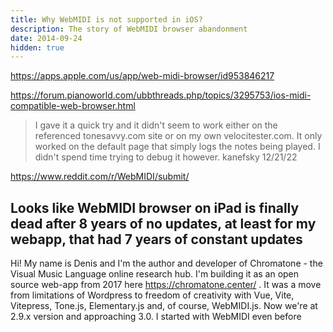 ```yaml
---
title: Why WebMIDI is not supported in iOS?
description: The story of WebMIDI browser abandonment
date: 2014-09-24
hidden: true
---
```



https://apps.apple.com/us/app/web-midi-browser/id953846217

https://forum.pianoworld.com/ubbthreads.php/topics/3295753/ios-midi-compatible-web-browser.html

> I gave it a quick try and it didn't seem to work either on the referenced tonesavvy.com site or on my own velocitester.com. It only worked on the default page that simply logs the notes being played. I didn't spend time trying to debug it however.
> kanefsky 12/21/22

https://www.reddit.com/r/WebMIDI/submit/

## Looks like WebMIDI browser on iPad is finally dead after 8 years of no updates, at least for my webapp, that had 7 years of constant updates

Hi! My name is Denis and I'm the author and developer of Chromatone - the Visual Music Language online research hub. I'm building it as an open source web-app from 2017 here https://chromatone.center/ . It was a move from limitations of Wordpress to freedom of creativity with Vue, Vite, Vitepress, Tone.js, Elementary.js and, of course, WebMIDI.js. Now we're at 2.9.x version and approaching 3.0.
I started with WebMIDI even before 